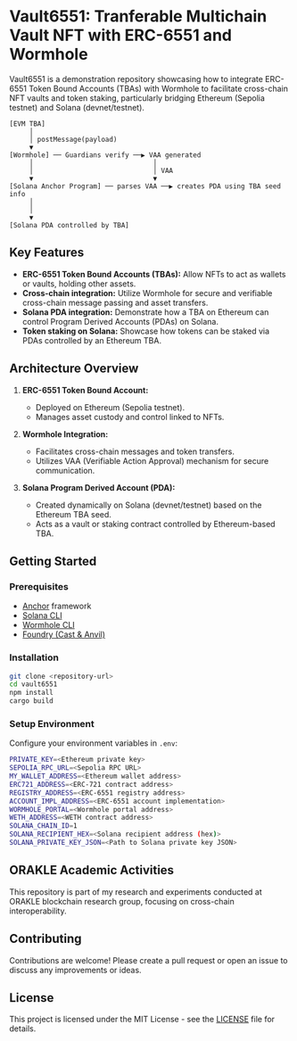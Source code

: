# Vault6551: Tranferable Multichain Vault NFT with ERC-6551 and Wormhole

Vault6551 is a demonstration repository showcasing how to integrate ERC-6551 Token Bound Accounts (TBAs) with Wormhole to facilitate cross-chain NFT vaults and token staking, particularly bridging Ethereum (Sepolia testnet) and Solana (devnet/testnet).

```
[EVM TBA]
     │
     │ postMessage(payload)
     ▼
[Wormhole] ── Guardians verify ──▶ VAA generated
     │                              │
     │                              │ VAA
     ▼                              ▼
[Solana Anchor Program] ── parses VAA ──▶ creates PDA using TBA seed info
     │
     │
     ▼
[Solana PDA controlled by TBA]               
```


## Key Features

- **ERC-6551 Token Bound Accounts (TBAs):** Allow NFTs to act as wallets or vaults, holding other assets.
- **Cross-chain integration:** Utilize Wormhole for secure and verifiable cross-chain message passing and asset transfers.
- **Solana PDA integration:** Demonstrate how a TBA on Ethereum can control Program Derived Accounts (PDAs) on Solana.
- **Token staking on Solana:** Showcase how tokens can be staked via PDAs controlled by an Ethereum TBA.

## Architecture Overview

1. **ERC-6551 Token Bound Account:**
   - Deployed on Ethereum (Sepolia testnet).
   - Manages asset custody and control linked to NFTs.

2. **Wormhole Integration:**
   - Facilitates cross-chain messages and token transfers.
   - Utilizes VAA (Verifiable Action Approval) mechanism for secure communication.

3. **Solana Program Derived Account (PDA):**
   - Created dynamically on Solana (devnet/testnet) based on the Ethereum TBA seed.
   - Acts as a vault or staking contract controlled by Ethereum-based TBA.

## Getting Started

### Prerequisites

- [Anchor](https://www.anchor-lang.com/) framework
- [Solana CLI](https://docs.solana.com/cli/install-solana-cli-tools)
- [Wormhole CLI](https://github.com/wormhole-foundation/wormhole-cli)
- [Foundry (Cast & Anvil)](https://book.getfoundry.sh/getting-started/installation)

### Installation

```bash
git clone <repository-url>
cd vault6551
npm install
cargo build
```

### Setup Environment

Configure your environment variables in `.env`:

```bash
PRIVATE_KEY=<Ethereum private key>
SEPOLIA_RPC_URL=<Sepolia RPC URL>
MY_WALLET_ADDRESS=<Ethereum wallet address>
ERC721_ADDRESS=<ERC-721 contract address>
REGISTRY_ADDRESS=<ERC-6551 registry address>
ACCOUNT_IMPL_ADDRESS=<ERC-6551 account implementation>
WORMHOLE_PORTAL=<Wormhole portal address>
WETH_ADDRESS=<WETH contract address>
SOLANA_CHAIN_ID=1
SOLANA_RECIPIENT_HEX=<Solana recipient address (hex)>
SOLANA_PRIVATE_KEY_JSON=<Path to Solana private key JSON>
```

## ORAKLE Academic Activities

This repository is part of my research and experiments conducted at ORAKLE blockchain research group, focusing on cross-chain interoperability.

## Contributing

Contributions are welcome! Please create a pull request or open an issue to discuss any improvements or ideas.

## License

This project is licensed under the MIT License - see the [LICENSE](LICENSE) file for details.

